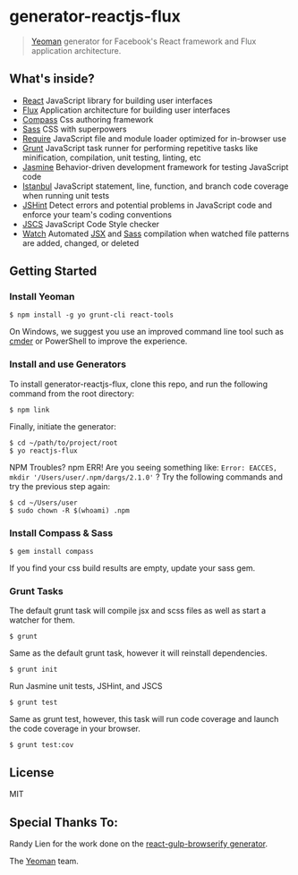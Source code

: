 # generator-reactjs-flux

> [Yeoman](http://yeoman.io) generator for Facebook's React framework and Flux application architecture.

## What's inside?

* [React](http://facebook.github.io/react/) JavaScript library for building user interfaces
* [Flux](https://facebook.github.io/flux/) Application architecture for building user interfaces
* [Compass](http://compass-style.org/) Css authoring framework
* [Sass](http://sass-lang.com/) CSS with superpowers
* [Require](http://requirejs.org/) JavaScript file and module loader optimized for in-browser use
* [Grunt](http://gruntjs.com/) JavaScript task runner for performing repetitive tasks like minification, compilation, unit testing, linting, etc
* [Jasmine](http://jasmine.github.io/2.2/introduction.html) Behavior-driven development framework for testing JavaScript code
* [Istanbul](https://github.com/gotwarlost/istanbul) JavaScript statement, line, function, and branch code coverage when running unit tests
* [JSHint](http://jshint.com/) Detect errors and potential problems in JavaScript code and enforce your team's coding conventions
* [JSCS](http://jscs.info/) JavaScript Code Style checker
* [Watch](https://github.com/gruntjs/grunt-contrib-watch) Automated [JSX](http://facebook.github.io/react/docs/jsx-in-depth.html)
and [Sass](http://sass-lang.com/) compilation when watched file patterns are added, changed, or deleted

## Getting Started

### Install Yeoman

```
$ npm install -g yo grunt-cli react-tools
```

On Windows, we suggest you use an improved command line tool such as [cmder](http://bliker.github.io/cmder/)
or PowerShell to improve the experience.

### Install and use Generators

To install generator-reactjs-flux, clone this repo, and run the following command from the root directory:

```
$ npm link
```

Finally, initiate the generator:

```
$ cd ~/path/to/project/root
$ yo reactjs-flux
```

NPM Troubles? npm ERR! Are you seeing something like: `Error: EACCES, mkdir '/Users/user/.npm/dargs/2.1.0'` ?
Try the following commands and try the previous step again:

```
$ cd ~/Users/user
$ sudo chown -R $(whoami) .npm
```

### Install Compass & Sass

```
$ gem install compass
```

If you find your css build results are empty, update your sass gem.

### Grunt Tasks

The default grunt task will compile jsx and scss files as well as start a watcher for them.

```
$ grunt
```

Same as the default grunt task, however it will reinstall dependencies.

```
$ grunt init
```

Run Jasmine unit tests, JSHint, and JSCS

```
$ grunt test
```

Same as grunt test, however, this task will run code coverage and launch the code coverage in your browser.

```
$ grunt test:cov
```

## License

MIT

## Special Thanks To:

Randy Lien for the work done on the [react-gulp-browserify generator](https://github.com/randylien/generator-react-gulp-browserify).

The [Yeoman](http://yeoman.io) team.
